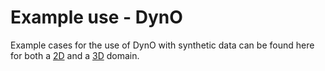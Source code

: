 # Example use - DynO
Example cases for the use of DynO with synthetic data can be found here for both a [2D](DynO_example2D.ipynb) and a [3D](DynO_example3D.ipynb) domain.
